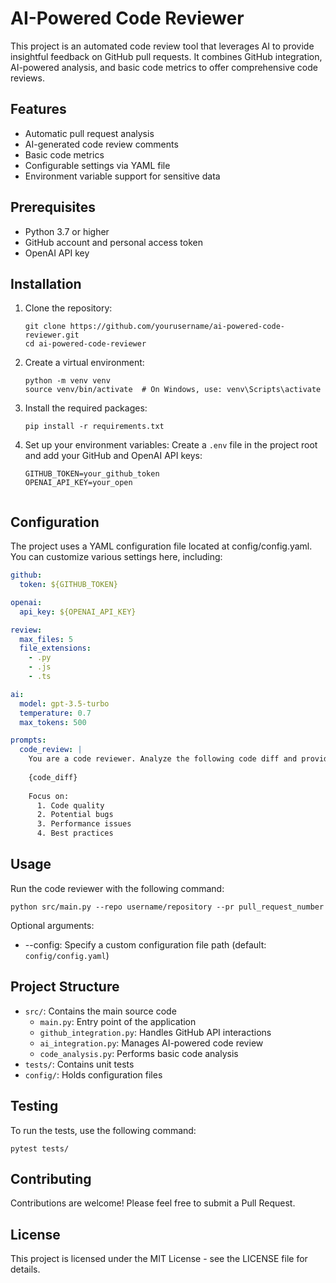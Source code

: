 # AI-Powered Code Reviewer

This project is an automated code review tool that leverages AI to provide insightful feedback on GitHub pull requests. It combines GitHub integration, AI-powered analysis, and basic code metrics to offer comprehensive code reviews.

## Features

- Automatic pull request analysis
- AI-generated code review comments
- Basic code metrics
- Configurable settings via YAML file
- Environment variable support for sensitive data

## Prerequisites

- Python 3.7 or higher
- GitHub account and personal access token
- OpenAI API key

## Installation

1. Clone the repository:
   ```
   git clone https://github.com/yourusername/ai-powered-code-reviewer.git
   cd ai-powered-code-reviewer
   ```

2. Create a virtual environment:
   ```
   python -m venv venv
   source venv/bin/activate  # On Windows, use: venv\Scripts\activate
   ```

3. Install the required packages:
   ```
   pip install -r requirements.txt
   ```

4. Set up your environment variables:
   Create a `.env` file in the project root and add your GitHub and OpenAI API keys:
   ```
   GITHUB_TOKEN=your_github_token
   OPENAI_API_KEY=your_open
  
## Configuration
The project uses a YAML configuration file located at config/config.yaml. You can customize various settings here, including:
```yaml
github:
  token: ${GITHUB_TOKEN}

openai:
  api_key: ${OPENAI_API_KEY}

review:
  max_files: 5
  file_extensions:
    - .py
    - .js
    - .ts

ai:
  model: gpt-3.5-turbo
  temperature: 0.7
  max_tokens: 500

prompts:
  code_review: |
    You are a code reviewer. Analyze the following code diff and provide constructive feedback:
    
    {code_diff}
    
    Focus on:
      1. Code quality
      2. Potential bugs
      3. Performance issues
      4. Best practices
```

## Usage
Run the code reviewer with the following command:
```
python src/main.py --repo username/repository --pr pull_request_number
```

Optional arguments:
- --config: Specify a custom configuration file path (default: `config/config.yaml`)

## Project Structure
- `src/`: Contains the main source code
  - `main.py`: Entry point of the application
  - `github_integration.py`: Handles GitHub API interactions
  - `ai_integration.py`: Manages AI-powered code review
  - `code_analysis.py`: Performs basic code analysis
- `tests/`: Contains unit tests
- `config/`: Holds configuration files

## Testing

To run the tests, use the following command:
```
pytest tests/
```

## Contributing
Contributions are welcome! Please feel free to submit a Pull Request.

## License
This project is licensed under the MIT License - see the LICENSE file for details.
